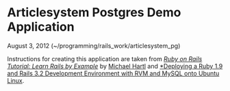 # Articlesystem Postgres Demo Application
August 3, 2012
(~/programming/rails_work/articlesystem_pg)

Instructions for creating this application are taken from
[*Ruby on Rails Tutorial: Learn Rails by Example*](http://railstutorial.org/)
by [Michael Hartl](http://michaelhartl.com/)
and [*Deploying a Ruby 1.9 and Rails 3.2 Development Environment with RVM and MySQL onto Ubuntu Linux](http://edwinmeyer.com/rails3_install_notes.html).

